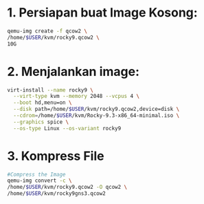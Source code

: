 # 1. Persiapan buat Image Kosong:
```sh
qemu-img create -f qcow2 \
/home/$USER/kvm/rocky9.qcow2 \
10G
```

# 2. Menjalankan image:

```sh
virt-install --name rocky9 \
  --virt-type kvm --memory 2048 --vcpus 4 \
  --boot hd,menu=on \
  --disk path=/home/$USER/kvm/rocky9.qcow2,device=disk \
  --cdrom=/home/$USER/kvm/Rocky-9.3-x86_64-minimal.iso \
  --graphics spice \
  --os-type Linux --os-variant rocky9
```

# 3. Kompress File
```sh
#Compress the Image
qemu-img convert -c \
/home/$USER/kvm/rocky9.qcow2 -O qcow2 \
/home/$USER/kvm/rocky9gns3.qcow2

